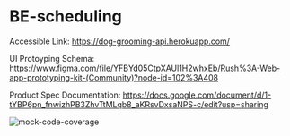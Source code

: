 # BE-scheduling

Accessible Link:
https://dog-grooming-api.herokuapp.com/

 UI Protoyping Schema:
https://www.figma.com/file/YFBYd05CtpXAUl1H2whxEb/Rush%3A-Web-app-prototyping-kit-(Community)?node-id=102%3A408

Product Spec Documentation:
https://docs.google.com/document/d/1-tYBP6pn_fnwizhPB3ZhvTtMLqb8_aKRsvDxsaNPS-c/edit?usp=sharing


![mock-code-coverage](https://user-images.githubusercontent.com/74291980/162647492-b4ae9cc9-0118-4f10-8c76-60d5583747f1.PNG)
